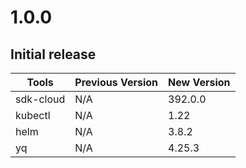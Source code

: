 # 1.0.0
## Initial release

| Tools            | Previous Version | New Version          |
|------------------|------------------|----------------------|
| sdk-cloud        | N/A              | 392.0.0              |
| kubectl          | N/A              | 1.22                 |
| helm             | N/A              | 3.8.2                |
| yq               | N/A              | 4.25.3               |
